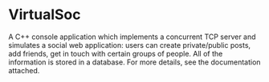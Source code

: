 # VirtualSoc
A C++ console application which implements a concurrent TCP server and simulates a social web application: users can create private/public posts, add friends, get in touch with certain groups of people. All of the information is stored in a database.
For more details, see the documentation attached.
